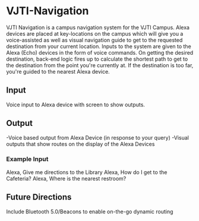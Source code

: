 # VJTI-Navigation
VJTI Navigation is a campus navigation system for the VJTI Campus. Alexa devices are placed at key-locations on the campus which will give you a voice-assisted as well as visual navigation guide to get to the requested destination from your current location. Inputs to the system are given to the Alexa (Echo) devices in the form of voice commands. On getting the desired destination, back-end logic fires up to calculate the shortest path to get to the destination from the point you're currently at. If the destination is too far, you're guided to the nearest Alexa device.

## Input
Voice input to Alexa device with screen to show outputs.

## Output
-Voice based output from Alexa Device (in response to your query)
-Visual outputs that show routes on the display of the Alexa Devices

### Example Input
Alexa, Give me directions to the Library
Alexa, How do I get to the Cafeteria?
Alexa, Where is the nearest restroom?


## Future Directions
Include Bluetooth 5.0/Beacons to enable on-the-go dynamic routing
